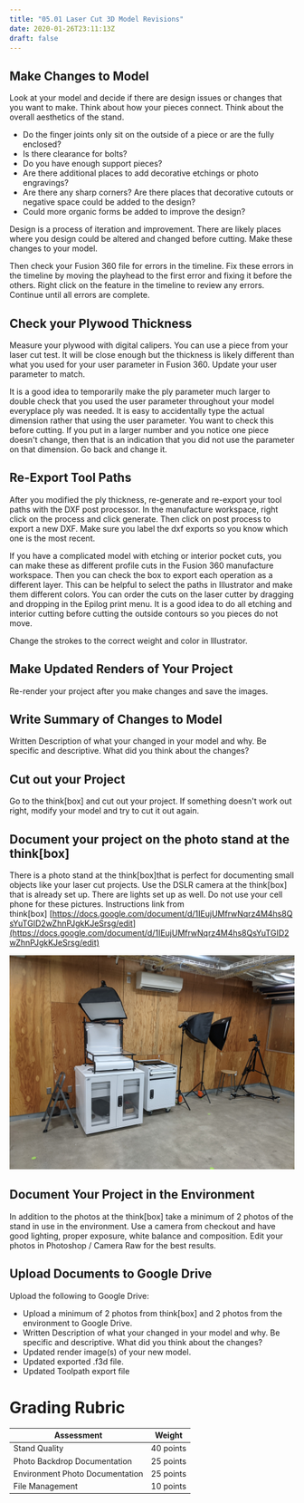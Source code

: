 ```yaml
---
title: "05.01 Laser Cut 3D Model Revisions"
date: 2020-01-26T23:11:13Z
draft: false
---
```


## Make Changes to Model

Look at your model and decide if there are design issues or changes that you want to make. Think about how your pieces connect. Think about the overall aesthetics of the stand.

- Do the finger joints only sit on the outside of a piece or are the fully enclosed?
- Is there clearance for bolts?
- Do you have enough support pieces?
- Are there additional places to add decorative etchings or photo engravings?
- Are there any sharp corners? Are there places that decorative cutouts or negative space could be added to the design?
- Could more organic forms be added to improve the design?

Design is a process of iteration and improvement. There are likely places where you design could be altered and changed before cutting. Make these changes to your model.

Then check your Fusion 360 file for errors in the timeline. Fix these errors in the timeline by moving the playhead to the first error and fixing it before the others. Right click on the feature in the timeline to review any errors. Continue until all errors are complete.

## Check your Plywood Thickness

Measure your plywood with digital calipers. You can use a piece from your laser cut test. It will be close enough but the thickness is likely different than what you used for your user parameter in Fusion 360\. Update your user parameter to match.

It is a good idea to temporarily make the ply parameter much larger to double check that you used the user parameter throughout your model everyplace ply was needed. It is easy to accidentally type the actual dimension rather that using the user parameter. You want to check this before cutting. If you put in a larger number and you notice one piece doesn't change, then that is an indication that you did not use the parameter on that dimension. Go back and change it.

## Re-Export Tool Paths

After you modified the ply thickness, re-generate and re-export your tool paths with the DXF post processor. In the manufacture workspace, right click on the process and click generate. Then click on post process to export a new DXF. Make sure you label the dxf exports so you know which one is the most recent.

If you have a complicated model with etching or interior pocket cuts, you can make these as different profile cuts in the Fusion 360 manufacture workspace. Then you can check the box to export each operation as a different layer. This can be helpful to select the paths in Illustrator and make them different colors. You can order the cuts on the laser cutter by dragging and dropping in the Epilog print menu. It is a good idea to do all etching and interior cutting before cutting the outside contours so you pieces do not move.

Change the strokes to the correct weight and color in Illustrator.

## Make Updated Renders of Your Project

Re-render your project after you make changes and save the images.

## Write Summary of Changes to Model

Written Description of what your changed in your model and why. Be specific and descriptive. What did you think about the changes?

## Cut out your Project

Go to the think[box] and cut out your project. If something doesn't work out right, modify your model and try to cut it out again.

## Document your project on the photo stand at the think[box]

There is a photo stand at the think[box]that is perfect for documenting small objects like your laser cut projects. Use the DSLR camera at the think[box] that is already set up. There are lights set up as well. Do not use your cell phone for these pictures. Instructions link from think[box] [https://docs.google.com/document/d/1IEujUMfrwNqrz4M4hs8QsYuTGID2wZhnPJgkKJeSrsg/edit](https://docs.google.com/document/d/1IEujUMfrwNqrz4M4hs8QsYuTGID2wZhnPJgkKJeSrsg/edit)

![thinkbox photo stand](2021-thinkbox-photo-stand.jpg)

## Document Your Project in the Environment

In addition to the photos at the think[box] take a minimum of 2 photos of the stand in use in the environment. Use a camera from checkout and have good lighting, proper exposure, white balance and composition. Edit your photos in Photoshop / Camera Raw for the best results.

## Upload Documents to Google Drive

Upload the following to Google Drive:

- Upload a minimum of 2 photos from think[box] and 2 photos from the environment to Google Drive.
- Written Description of what your changed in your model and why. Be specific and descriptive. What did you think about the changes?
- Updated render image(s) of your new model.
- Updated exported .f3d file.
- Updated Toolpath export file

# Grading Rubric

| Assessment                      | Weight    |
| ------------------------------- | --------- |
| Stand Quality                   | 40 points |
| Photo Backdrop Documentation    | 25 points |
| Environment Photo Documentation | 25 points |
| File Management                 | 10 points |
